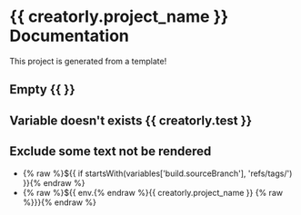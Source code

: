 # {{ creatorly.project_name }} Documentation

This project is generated from a template!

## Empty {{ }}

## Variable doesn't exists {{ creatorly.test }}

## Exclude some text not be rendered

- {% raw %}${{ if startsWith(variables['build.sourceBranch'], 'refs/tags/') }}{% endraw %}
- {% raw %}${{ env.{% endraw %}{{ creatorly.project_name }} {% raw %}}}{% endraw %}
